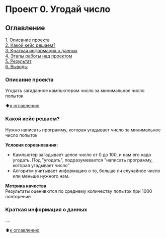 # Проект 0. Угодай число

## Оглавление
[1. Описание проекта](https://github.com/AraratMar/student_data_science/tree/branch/project_0/README.md#Описание_проекта)  
[2. Какой кейс решаем?](https://github.com/AraratMar/student_data_science/tree/branch/project_0/README.md#Какой_кейс_решаем?)  
[3. Краткая информация о данных](https://github.com/AraratMar/student_data_science/tree/branch/project_0/README.md#Краткая_информация_о_данных)  
[4. Этапы работы над проектом](https://github.com/AraratMar/student_data_science/tree/branch/project_0/README.md#Этапы_работы_над_проектом)  
[5. Результат](https://github.com/AraratMar/student_data_science/tree/branch/project_0/README.md#Результат)  
[6. Выводы](https://github.com/AraratMar/student_data_science/tree/branch/project_0/README.md#Выводы)

### Описание проекта
Угодать загаданное кампьютером число за минимальное число попыток

:arrow_up:[к оглавлению](https://github.com/AraratMar/student_data_science/tree/branch/project_0/README.md#Оглавление)


### Какой кейс решаем?
Нужно написать программу, которая угадывает число за минимальное число попыток

**Условия соревнования:**
- Кампьютер загадывает целое число от 0 до 100, и нам его надо угодать. Под "угодать", подразумевается "написать программу, которая угадывает число"
- Алгоритм учитывает информацию о то, больше ли случайное число или меньше нужного нам.

**Метрика качества**  
Результаты оценивются по среднему количеству попыток при 1000 повторений

### Краткая информация о данных
....


:arrow_up:[к оглавлению](https://github.com/AraratMar/student_data_science/tree/branch/project_0/README.md#Оглавление)


